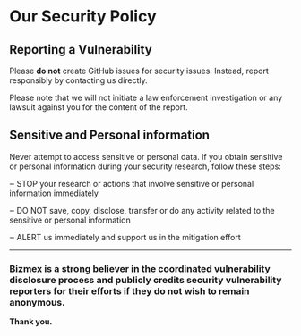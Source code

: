 # Our Security Policy

## Reporting a Vulnerability

Please **do not** create GitHub issues for security issues. Instead, report responsibly by contacting us directly. 


Please note that we will not initiate a law enforcement investigation or any lawsuit against you for the content of the report.

## Sensitive and Personal information
Never attempt to access sensitive or personal data. If you obtain sensitive or personal information during your security research, follow these steps:

‒ STOP your research or actions that involve sensitive or personal information immediately

‒ DO NOT save, copy, disclose, transfer or do any activity related to the sensitive or personal information

‒ ALERT us immediately and support us in the mitigation effort
<hr>

### Bizmex is a strong believer in the coordinated vulnerability disclosure process and publicly credits security vulnerability reporters for their efforts if they do not wish to remain anonymous.

**Thank you.**
